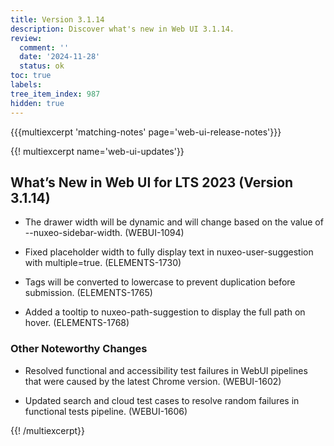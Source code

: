 ```yaml
---
title: Version 3.1.14
description: Discover what's new in Web UI 3.1.14.
review:
  comment: ''
  date: '2024-11-28'
  status: ok
toc: true
labels:
tree_item_index: 987
hidden: true
---
```


{{{multiexcerpt 'matching-notes' page='web-ui-release-notes'}}}

{{! multiexcerpt name='web-ui-updates'}}

## What’s New in Web UI for LTS 2023 (Version 3.1.14)

- The drawer width will be dynamic and will change based on the value of --nuxeo-sidebar-width. (WEBUI-1094)<br/>

- Fixed placeholder width to fully display text in nuxeo-user-suggestion with multiple=true. (ELEMENTS-1730)<br/>

- Tags will be converted to lowercase to prevent duplication before submission. (ELEMENTS-1765)<br/>

- Added a tooltip to nuxeo-path-suggestion to display the full path on hover. (ELEMENTS-1768)<br/>

### Other Noteworthy Changes

- Resolved functional and accessibility test failures in WebUI pipelines that were caused by the latest Chrome version. (WEBUI-1602)<br/>

- Updated search and cloud test cases to resolve random failures in functional tests pipeline. (WEBUI-1606)<br/>


{{! /multiexcerpt}}
